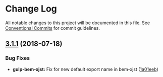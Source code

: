 # Change Log

All notable changes to this project will be documented in this file.
See [Conventional Commits](https://conventionalcommits.org) for commit guidelines.

<a name="3.1.1"></a>
## [3.1.1](https://github.com/gulp-bem/gulp-bem-xjst/compare/gulp-bem-xjst@3.1.0...gulp-bem-xjst@3.1.1) (2018-07-18)


### Bug Fixes

* **gulp-bem-xjst:** Fix for new default export name in bem-xjst ([1a01eeb](https://github.com/gulp-bem/gulp-bem-xjst/commit/1a01eeb))
